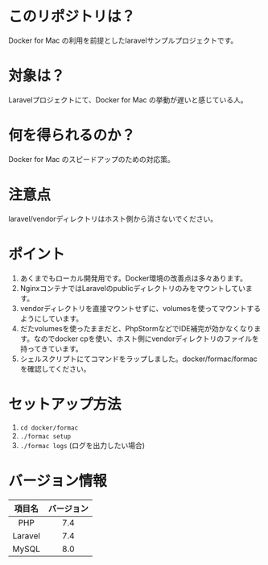 # このリポジトリは？
Docker for Mac の利用を前提としたlaravelサンプルプロジェクトです。

# 対象は？
Laravelプロジェクトにて、Docker for Mac の挙動が遅いと感じている人。

# 何を得られるのか？
Docker for Mac のスピードアップのための対応策。

# 注意点
laravel/vendorディレクトリはホスト側から消さないでください。

# ポイント
1. あくまでもローカル開発用です。Docker環境の改善点は多々あります。
1. NginxコンテナではLaravelのpublicディレクトリのみをマウントしています。
1. vendorディレクトリを直接マウントせずに、volumesを使ってマウントするようにしています。
1. だたvolumesを使ったままだと、PhpStormなどでIDE補完が効かなくなります。なのでdocker cpを使い、ホスト側にvendorディレクトリのファイルを持ってきています。
1. シェルスクリプトにてコマンドをラップしました。docker/formac/formac を確認してください。

# セットアップ方法
1. `cd docker/formac`
1. `./formac setup`
1. `./formac logs` (ログを出力したい場合)

# バージョン情報
|項目名|バージョン|
|:---:|:---:|
|PHP|7.4|
|Laravel|7.4|
|MySQL|8.0|
